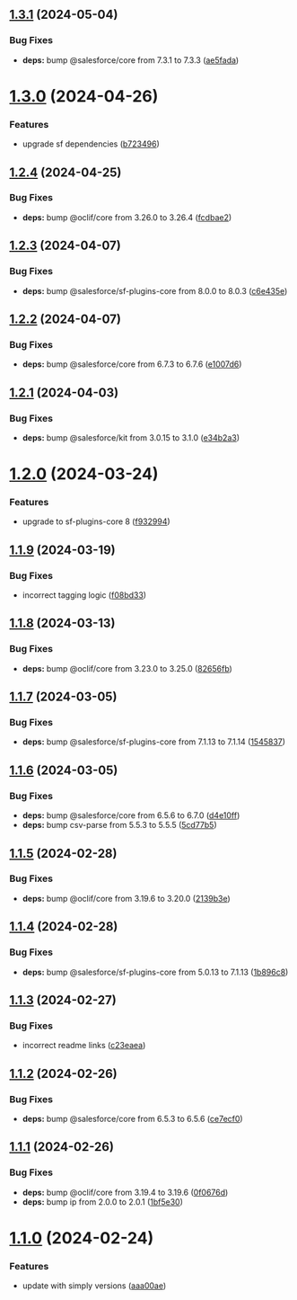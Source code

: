 ## [1.3.1](https://github.com/SimplySF/simply-data/compare/1.3.0...1.3.1) (2024-05-04)


### Bug Fixes

* **deps:** bump @salesforce/core from 7.3.1 to 7.3.3 ([ae5fada](https://github.com/SimplySF/simply-data/commit/ae5fada3e0aa5a43e7afbff5135120aa278eca05))



# [1.3.0](https://github.com/SimplySF/simply-data/compare/1.2.4...1.3.0) (2024-04-26)


### Features

* upgrade sf dependencies ([b723496](https://github.com/SimplySF/simply-data/commit/b723496bdc95e346dcf2d27cddcef6c97fe603c4))



## [1.2.4](https://github.com/SimplySF/simply-data/compare/1.2.3...1.2.4) (2024-04-25)


### Bug Fixes

* **deps:** bump @oclif/core from 3.26.0 to 3.26.4 ([fcdbae2](https://github.com/SimplySF/simply-data/commit/fcdbae2b9e03fd33bf2a682a6bf0dc3b64217ebc))



## [1.2.3](https://github.com/SimplySF/simply-data/compare/1.2.2...1.2.3) (2024-04-07)


### Bug Fixes

* **deps:** bump @salesforce/sf-plugins-core from 8.0.0 to 8.0.3 ([c6e435e](https://github.com/SimplySF/simply-data/commit/c6e435ec4fba283ce1017c07d45d9543f90b61ed))



## [1.2.2](https://github.com/SimplySF/simply-data/compare/1.2.1...1.2.2) (2024-04-07)


### Bug Fixes

* **deps:** bump @salesforce/core from 6.7.3 to 6.7.6 ([e1007d6](https://github.com/SimplySF/simply-data/commit/e1007d6219e9f3d4940fc38231d60dfe0aeb5020))



## [1.2.1](https://github.com/SimplySF/simply-data/compare/1.2.0...1.2.1) (2024-04-03)


### Bug Fixes

* **deps:** bump @salesforce/kit from 3.0.15 to 3.1.0 ([e34b2a3](https://github.com/SimplySF/simply-data/commit/e34b2a3588be2cf720c7c06f80b77643b3c06d78))



# [1.2.0](https://github.com/SimplySF/simply-data/compare/1.1.9...1.2.0) (2024-03-24)


### Features

* upgrade to sf-plugins-core 8 ([f932994](https://github.com/SimplySF/simply-data/commit/f9329944373d80cbdea0162a9868936e072e4667))



## [1.1.9](https://github.com/SimplySF/simply-data/compare/1.1.8...1.1.9) (2024-03-19)


### Bug Fixes

* incorrect tagging logic ([f08bd33](https://github.com/SimplySF/simply-data/commit/f08bd3343e3a967c184085305ab62e0320f8cb30))



## [1.1.8](https://github.com/SimplySF/simply-data/compare/1.1.7...1.1.8) (2024-03-13)


### Bug Fixes

* **deps:** bump @oclif/core from 3.23.0 to 3.25.0 ([82656fb](https://github.com/SimplySF/simply-data/commit/82656fb8bc6cc80864dcb46d09d186977d597282))



## [1.1.7](https://github.com/SimplySF/simply-data/compare/1.1.6...1.1.7) (2024-03-05)


### Bug Fixes

* **deps:** bump @salesforce/sf-plugins-core from 7.1.13 to 7.1.14 ([1545837](https://github.com/SimplySF/simply-data/commit/154583727e624ee6397eb07b3904e7fef50d4604))



## [1.1.6](https://github.com/SimplySF/simply-data/compare/1.1.5...1.1.6) (2024-03-05)


### Bug Fixes

* **deps:** bump @salesforce/core from 6.5.6 to 6.7.0 ([d4e10ff](https://github.com/SimplySF/simply-data/commit/d4e10ffa4cd9b60bc9fc71c785812bfc8db51cf4))
* **deps:** bump csv-parse from 5.5.3 to 5.5.5 ([5cd77b5](https://github.com/SimplySF/simply-data/commit/5cd77b5b9c047b92df4387bc09de223bc84277b7))



## [1.1.5](https://github.com/SimplySF/simply-data/compare/1.1.4...1.1.5) (2024-02-28)


### Bug Fixes

* **deps:** bump @oclif/core from 3.19.6 to 3.20.0 ([2139b3e](https://github.com/SimplySF/simply-data/commit/2139b3ea9b2badb9f938ee594db37969ad8d3c16))



## [1.1.4](https://github.com/SimplySF/simply-data/compare/1.1.3...1.1.4) (2024-02-28)


### Bug Fixes

* **deps:** bump @salesforce/sf-plugins-core from 5.0.13 to 7.1.13 ([1b896c8](https://github.com/SimplySF/simply-data/commit/1b896c8b93ca48a00e439606c3dcf377a908dab2))



## [1.1.3](https://github.com/SimplySF/simply-data/compare/1.1.2...1.1.3) (2024-02-27)


### Bug Fixes

* incorrect readme links ([c23eaea](https://github.com/SimplySF/simply-data/commit/c23eaea935898034de6da19d010aec55b1544cd5))



## [1.1.2](https://github.com/SimplySF/simply-data/compare/1.1.1...1.1.2) (2024-02-26)


### Bug Fixes

* **deps:** bump @salesforce/core from 6.5.3 to 6.5.6 ([ce7ecf0](https://github.com/SimplySF/simply-data/commit/ce7ecf06d14b7698c0bc4efc1565d1496ead8958))



## [1.1.1](https://github.com/SimplySF/simply-data/compare/1.1.0...1.1.1) (2024-02-26)


### Bug Fixes

* **deps:** bump @oclif/core from 3.19.4 to 3.19.6 ([0f0676d](https://github.com/SimplySF/simply-data/commit/0f0676d3d88ccdcb6e02efbe51f7cff01d6fde42))
* **deps:** bump ip from 2.0.0 to 2.0.1 ([1bf5e30](https://github.com/SimplySF/simply-data/commit/1bf5e3056cdfb9382055c518163baad210af4199))



# [1.1.0](https://github.com/SimplySF/simply-data/compare/aaa00ae32db5b9864e45dbe5d1b42ef2a7ab6837...1.1.0) (2024-02-24)


### Features

* update with simply versions ([aaa00ae](https://github.com/SimplySF/simply-data/commit/aaa00ae32db5b9864e45dbe5d1b42ef2a7ab6837))



